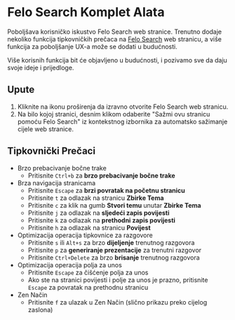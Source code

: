 # Felo Search Komplet Alata

Poboljšava korisničko iskustvo Felo Search web stranice. Trenutno dodaje nekoliko funkcija tipkovničkih prečaca na [Felo Search](https://felo.ai) web stranicu, a više funkcija za poboljšanje UX-a može se dodati u budućnosti.

Više korisnih funkcija bit će objavljeno u budućnosti, i pozivamo sve da daju svoje ideje i prijedloge.

## Upute

1. Kliknite na ikonu proširenja da izravno otvorite Felo Search web stranicu.
2. Na bilo kojoj stranici, desnim klikom odaberite "Sažmi ovu stranicu pomoću Felo Search" iz kontekstnog izbornika za automatsko sažimanje cijele web stranice.

## Tipkovnički Prečaci

- Brzo prebacivanje bočne trake
  - Pritisnite `Ctrl+b` za **brzo prebacivanje bočne trake**
- Brza navigacija stranicama
  - Pritisnite `Escape` za **brzi povratak na početnu stranicu**
  - Pritisnite `t` za odlazak na stranicu **Zbirke Tema**
  - Pritisnite `c` za klik na gumb **Stvori temu** unutar **Zbirke Tema**
  - Pritisnite `j` za odlazak na **sljedeći zapis povijesti**
  - Pritisnite `k` za odlazak na **prethodni zapis povijesti**
  - Pritisnite `h` za odlazak na stranicu **Povijest**
- Optimizacija operacija tipkovnice za razgovore
  - Pritisnite `s` ili `Alt+s` za brzo **dijeljenje** trenutnog razgovora
  - Pritisnite `p` za **generiranje prezentacije** za trenutni razgovor
  - Pritisnite `Ctrl+Delete` za brzo **brisanje** trenutnog razgovora
- Optimizacija operacija polja za unos
  - Pritisnite `Escape` za čišćenje polja za unos
  - Ako ste na stranici povijesti i polje za unos je prazno, pritisnite `Escape` za povratak na prethodnu stranicu
- Zen Način
  - Pritisnite `f` za ulazak u Zen Način (slično prikazu preko cijelog zaslona)